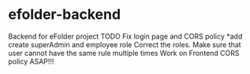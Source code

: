 # efolder-backend
Backend for eFolder project
TODO
Fix login page and CORS policy
*add create superAdmin and employee role
Correct the roles. 
Make sure that user cannot have the same rule multiple times
Work on Frontend
CORS policy ASAP!!! 
